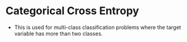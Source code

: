 # Categorical Cross Entropy

- This is used for multi-class classification problems where the target variable has more than two classes.
